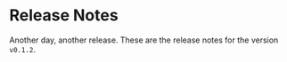 # Release Notes
Another day, another release. These are the release notes for the version `v0.1.2`.


